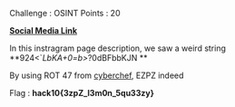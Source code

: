 Challenge : OSINT
Points : 20

**[Social Media Link](https://www.instagram.com/unitenproc/?hl=en)**

In this instragram page description, we saw a weird string 
**924<\`_LbKA+0=b>_?0dBFbbKJN **

By using ROT 47 from [cyberchef](https://gchq.github.io/CyberChef/), EZPZ indeed

Flag : **hack10{3zpZ_l3m0n_5qu33zy}**
